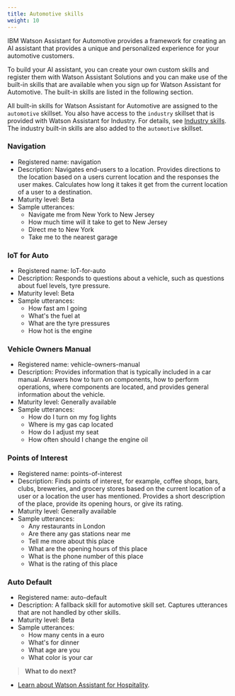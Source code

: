 ```yaml
---
title: Automotive skills
weight: 10
---
```

IBM Watson Assistant for Automotive provides a framework for creating an AI assistant that provides a unique and personalized experience for your automotive customers. 

To build your AI assistant, you can create your own custom skills and register them with Watson Assistant Solutions and you can make use of the built-in skills that are available when you sign up for Watson Assistant for Automotive.  The built-in skills are listed in the following section.

All built-in skills for Watson Assistant for Automotive are assigned to the `automotive` skillset.  You also have access to the `industry` skillset that is provided with Watson Assistant for Industry.  For details, see [Industry skills]({{site.baseurl}}/flavours/industry).  The industry built-in skills are also added to the `automotive` skillset.

### Navigation
- Registered name: navigation
- Description: Navigates end-users to a location. Provides directions to the location based on a users current location and the responses the user makes. Calculates how long it takes it get from the current location of a user to a destination.
- Maturity level: Beta
- Sample utterances:
    - Navigate me from New York to New Jersey
    - How much time will it take to get to New Jersey
    - Direct me to New York
    - Take me to the nearest garage

### IoT for Auto
- Registered name: IoT-for-auto
- Description: Responds to questions about a vehicle, such as questions about fuel levels, tyre pressure.
- Maturity level: Beta
- Sample utterances: 
    - How fast am I going
    - What's the fuel at
    - What are the tyre pressures
    - How hot is the engine

### Vehicle Owners Manual
- Registered name: vehicle-owners-manual
- Description: Provides information that is typically included in a car manual.  Answers how to turn on components, how to perform operations, where components are located, and provides general information about the vehicle.
- Maturity level: Generally available
- Sample utterances: 
    - How do I turn on my fog lights
    - Where is my gas cap located
    - How do I adjust my seat
    - How often should I change the engine oil

### Points of Interest
- Registered name: points-of-interest
- Description: Finds points of interest, for example, coffee shops, bars, clubs, breweries, and grocery stores based on the current location of a user or a location the user has mentioned.  Provides a short description of the place, provide its opening hours, or give its rating.
- Maturity level: Generally available
- Sample utterances: 
    - Any restaurants in London
    - Are there any gas stations near me
    - Tell me more about this place
    - What are the opening hours of this place
    - What is the phone number of this place
    - What is the rating of this place

### Auto Default
- Registered name: auto-default
- Description: A fallback skill for automotive skill set.  Captures utterances that are not handled by other skills.
- Maturity level: Beta
- Sample utterances: 
    - How many cents in a euro
    - What's for dinner
    - What age are you
    - What color is your car


> **What to do next?**<br/>
* [Learn about Watson Assistant for Hospitality]({{site.baseurl}}/flavours/hospitality).
